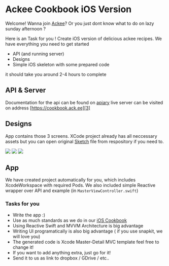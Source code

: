 # Ackee Cookbook iOS Version

Welcome! Wanna join [Ackee][1]? Or you just dont know what to do on lazy sunday afternoon ?

Here is an Task for you ! Create iOS version of delicious ackee recipes. We have everything you need to get started 
- API (and running server)
- Designs
- Simple iOS skeleton with some prepared code

it should take you around 2-4 hours to complete 

## API & Server
Documentation for the api can be found on [apiary][2]
live server can be visited on address [https://cookbook.ack.ee][3]

## Designs 
App contains those 3 screens. XCode project already has all neccessary assets but you can open original [Sketch][4] file from respository if you need to.

![][image-1] ![][image-2] ![][image-3]

## App 
We have created project automatically for you, which includes XcodeWorkspace with required Pods. We also included simple Reactive wrapper over API and example (in `MasterViewController.swift`)

### Tasks for you 

- Write the app :)
- Use as much standards as we do in our [iOS Cookbook][5]
- Using Reactive Swift  and MVVM Architecture is big advantage
- Writing UI programatically is also big advantage ( if you use snapkit, we will love you)
- The generated code is Xcode Master-Detail MVC template feel free to change it!
- If you want to add anything extra, just go for it!
- Send it to us as link to dropbox / GDrive / etc..

[1]:	https://ackee.cz
[2]:	http://docs.cookbook3.apiary.io/#introduction/recipes
[3]:	https://cookbook.ack.ee
[4]:	http://sketchapp.com
[5]:	https://github.com/AckeeCZ/ios-cookbook

[image-1]:	https://raw.githubusercontent.com/AckeeCZ/cookbook-ios-task/master/PNG/01_list.png
[image-2]:	https://raw.githubusercontent.com/AckeeCZ/cookbook-ios-task/master/PNG/02_detail.png
[image-3]:	https://raw.githubusercontent.com/AckeeCZ/cookbook-ios-task/master/PNG/03_add.png